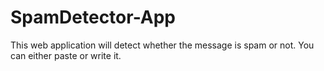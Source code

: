 # SpamDetector-App
This web application will detect whether the message is spam or not. You can either paste or write it.
